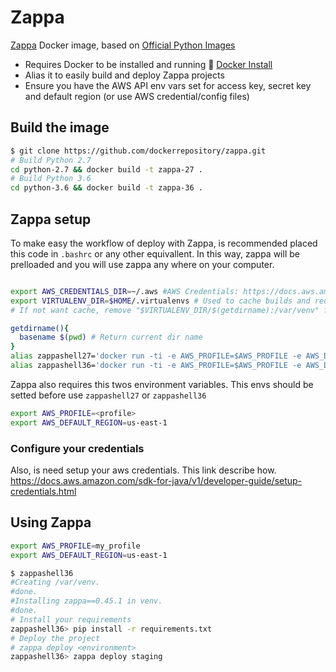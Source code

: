 # Zappa
[Zappa](https://github.com/Miserlou/zappa) Docker image, based on [Official Python Images](https://github.com/docker-library/python)

* Requires Docker to be installed and running :whale2: [Docker Install](https://docs.docker.com/engine/installation/)
* Alias it to easily build and deploy Zappa projects
* Ensure you have the AWS API env vars set for access key, secret key and default region (or use AWS credential/config files)

## Build the image
```bash
$ git clone https://github.com/dockerrepository/zappa.git
# Build Python 2.7
cd python-2.7 && docker build -t zappa-27 .
# Build Python 3.6
cd python-3.6 && docker build -t zappa-36 .
```

## Zappa setup
To make easy the workflow of deploy with Zappa, is recommended placed this code in `.bashrc` or any other equivallent.
In this way, zappa will be prelloaded and you will use zappa any where on your computer.
```bash

export AWS_CREDENTIALS_DIR=~/.aws #AWS Credentials: https://docs.aws.amazon.com/sdk-for-java/v1/developer-guide/setup-credentials.html
export VIRTUALENV_DIR=$HOME/.virtualenvs # Used to cache builds and reuse.
# If not want cache, remove "$VIRTUALENV_DIR/$(getdirname):/var/venv" from alias

getdirname(){
  basename $(pwd) # Return current dir name
}
alias zappashell27='docker run -ti -e AWS_PROFILE=$AWS_PROFILE -e AWS_DEFAULT_REGION=$AWS_DEFAULT_REGION -v $VIRTUALENV_DIR/$(getdirname):/var/venv -v $(pwd):/var/task -v $AWS_CREDENTIALS_DIR:/root/.aws --rm dockerrepository/zappa:2.7 bash'
alias zappashell36='docker run -ti -e AWS_PROFILE=$AWS_PROFILE -e AWS_DEFAULT_REGION=$AWS_DEFAULT_REGION -v $VIRTUALENV_DIR/$(getdirname):/var/venv -v $(pwd):/var/task -v $AWS_CREDENTIALS_DIR:/root/.aws --rm dockerrepository/zappa:3.6 bash'
```

Zappa also requires this twos environment variables. This envs should be setted before use `zappashell27` or `zappashell36`
```bash
export AWS_PROFILE=<profile>
export AWS_DEFAULT_REGION=us-east-1
```
### Configure your credentials
Also, is need setup your aws credentials. This link describe how. 
https://docs.aws.amazon.com/sdk-for-java/v1/developer-guide/setup-credentials.html

##  Using Zappa
```bash
export AWS_PROFILE=my_profile
export AWS_DEFAULT_REGION=us-east-1

$ zappashell36
#Creating /var/venv.
#done.
#Installing zappa==0.45.1 in venv.
#done.
# Install your requirements
zappashell36> pip install -r requirements.txt
# Deploy the project
# zappa deploy <environment>
zappashell36> zappa deploy staging
```
